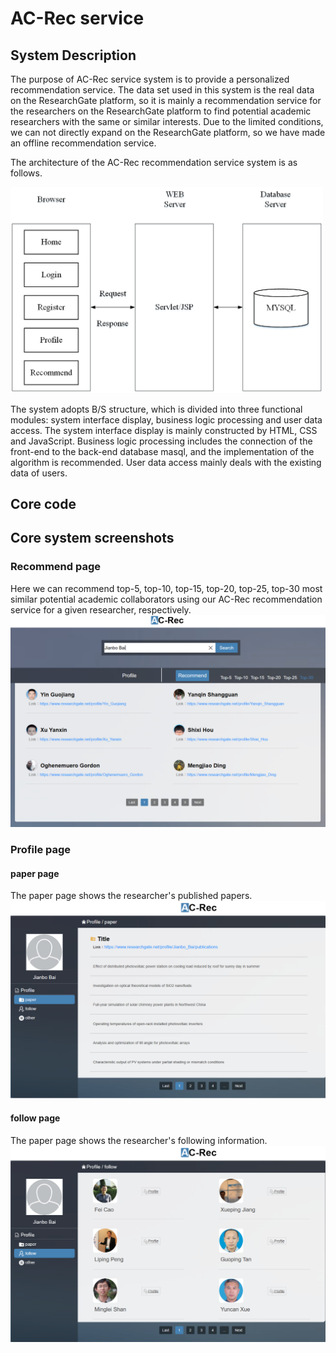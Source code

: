 # AC-Rec service

## System Description
The purpose of AC-Rec service system is to provide a personalized recommendation service. The data set used in this system is the real data on the ResearchGate platform, so it is mainly a recommendation service for the researchers on the ResearchGate platform to find potential academic researchers with the same or similar interests. Due to the limited conditions, we can not directly expand on the ResearchGate platform, so we have made an offline recommendation service. 

The architecture of the AC-Rec recommendation service system is as follows.

<img src="https://github.com/QXL4515/AC-Rec-service/blob/master/img/bs.png" width="500"/>

The system adopts B/S structure, which is divided into three functional modules: system interface display, business logic processing and user data access. The system interface display is mainly constructed by HTML, CSS and JavaScript. Business logic processing includes the connection of the front-end to the back-end database masql, and the implementation of the algorithm is recommended. User data access mainly deals with the existing data of users.
## Core code

## Core system screenshots
### Recommend page
Here we can recommend top-5, top-10, top-15, top-20, top-25, top-30 most similar potential academic collaborators using our AC-Rec recommendation service for a given researcher, respectively.
<img src="https://github.com/QXL4515/AC-Rec-service/blob/master/img/service.png" width="600"/>
### Profile page
#### paper page
The paper page shows the researcher's published papers.
<img src="https://github.com/QXL4515/AC-Rec-service/blob/master/img/paper.png" width="600"/>
#### follow page
The paper page shows the researcher's following information.
<img src="https://github.com/QXL4515/AC-Rec-service/blob/master/img/follow.png" width="600"/>












